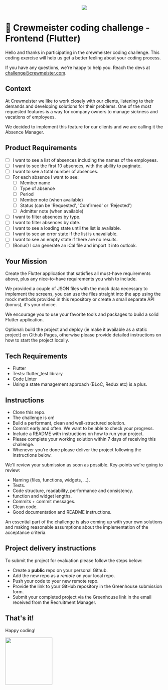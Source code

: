 <p align="center">
  <img src="https://crewmeister.com/images/logo_crewmeister_without_text.svg" />
</p>

# 🚀 Crewmeister coding challenge - Frontend (Flutter)

Hello and thanks in participating in the crewmeister coding challenge. This coding exercise will help us get a better feeling about your coding process.

If you have any questions, we're happy to help you. Reach the devs at challenge@crewmeister.com.

## Context

At Crewmeister we like to work closely with our clients, listening to their demands and developing solutions for their problems. One of the most requested features is a way for company owners to manage sickness and vacations of employees.

We decided to implement this feature for our clients and we are calling it the Absence Manager.

## Product Requirements

- [ ] I want to see a list of absences including the names of the employees.
- [ ] I want to see the first 10 absences, with the ability to paginate.
- [ ] I want to see a total number of absences.
- [ ] For each absence I want to see:
  - [ ] Member name
  - [ ] Type of absence
  - [ ] Period
  - [ ] Member note (when available)
  - [ ] Status (can be 'Requested', 'Confirmed' or 'Rejected')
  - [ ] Admitter note (when available)
- [ ] I want to filter absences by type.
- [ ] I want to filter absences by date.
- [ ] I want to see a loading state until the list is available.
- [ ] I want to see an error state if the list is unavailable.
- [ ] I want to see an empty state if there are no results.
- [ ] (Bonus) I can generate an iCal file and import it into outlook.

## Your Mission

Create the Flutter application that satisfies all must-have requirements above, plus any nice-to-have requirements you wish to include.

We provided a couple of JSON files with the mock data necessary to implement the screens, you can use the files straight into the app using the mock methods provided in this repository or create a small separate API (bonus), it's your choice.

We encourage you to use your favorite tools and packages to build a solid Flutter application.

Optional: build the project and deploy (ie make it available as a static project) on Github Pages, otherwise please provide detailed instructions on how to start the project locally.

## Tech Requirements

- Flutter
- Tests: flutter_test library
- Code Linter
- Using a state management approach (BLoC, Redux etc) is a plus.

## Instructions

- Clone this repo.
- The challenge is on!
- Build a performant, clean and well-structured solution.
- Commit early and often. We want to be able to check your progress.
- Include a README with instructions on how to run your project.
- Please complete your working solution within 7 days of receiving this challenge.
- Whenever you're done please deliver the project following the instructions below.

We'll review your submission as soon as possible. Key-points we're going to review:

- Naming (files, functions, widgets, ...).
- Tests.
- Code structure, readability, performance and consistency.
- function and widget lengths.
- Commits + commit messages.
- Clean code.
- Good documentation and README instructions.

An essential part of the challenge is also coming up with your own solutions and making reasonable assumptions about the implementation of the acceptance criteria.

## Project delivery instructions

To submit the project for evaluation please follow the steps below:

- Create a **public** repo on your personal Github.
- Add the new repo as a _remote_ on your local repo.
- Push your code to your new remote repo.
- Provide the link to your GitHub repository in the Greenhouse submission form.
- Submit your completed project via the Greenhouse link in the email received from the Recruitment Manager.


## That's it!

Happy coding!

<img src="https://user-images.githubusercontent.com/5693916/30273942-84252588-96fb-11e7-9420-5516b92cb1f7.gif" data-canonical-src="https://user-images.githubusercontent.com/5693916/30273942-84252588-96fb-11e7-9420-5516b92cb1f7.gif" width="150" height="150" />
